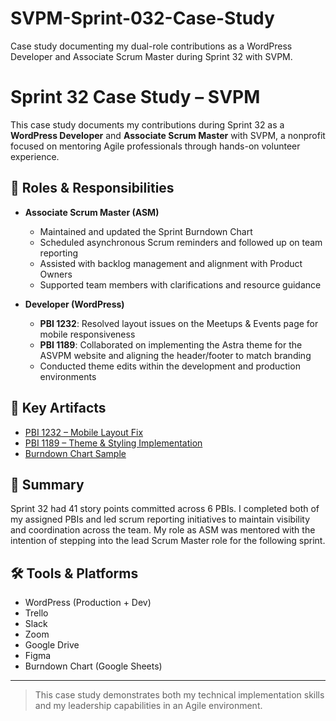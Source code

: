 # SVPM-Sprint-032-Case-Study
Case study documenting my dual-role contributions as a WordPress Developer and Associate Scrum Master during Sprint 32 with SVPM.

# Sprint 32 Case Study – SVPM

This case study documents my contributions during Sprint 32 as a **WordPress Developer** and **Associate Scrum Master** with SVPM, a nonprofit focused on mentoring Agile professionals through hands-on volunteer experience.

## 🔧 Roles & Responsibilities

- **Associate Scrum Master (ASM)**
  - Maintained and updated the Sprint Burndown Chart
  - Scheduled asynchronous Scrum reminders and followed up on team reporting
  - Assisted with backlog management and alignment with Product Owners
  - Supported team members with clarifications and resource guidance

- **Developer (WordPress)**
  - **PBI 1232**: Resolved layout issues on the Meetups & Events page for mobile responsiveness
  - **PBI 1189**: Collaborated on implementing the Astra theme for the ASVPM website and aligning the header/footer to match branding
  - Conducted theme edits within the development and production environments

## 🧩 Key Artifacts

- [PBI 1232 – Mobile Layout Fix](./Artifacts/Artifact%20PBI%201232.pptx)
- [PBI 1189 – Theme & Styling Implementation](./Artifacts/PBI%201189.pptx)
- [Burndown Chart Sample](./Artifacts/2a56e1c3-dae7-4ad5-95f6-8b2530d708ec.png)

## 📌 Summary

Sprint 32 had 41 story points committed across 6 PBIs. I completed both of my assigned PBIs and led scrum reporting initiatives to maintain visibility and coordination across the team. My role as ASM was mentored with the intention of stepping into the lead Scrum Master role for the following sprint.

## 🛠 Tools & Platforms

- WordPress (Production + Dev)
- Trello
- Slack
- Zoom
- Google Drive
- Figma
- Burndown Chart (Google Sheets)

---

> This case study demonstrates both my technical implementation skills and my leadership capabilities in an Agile environment.
